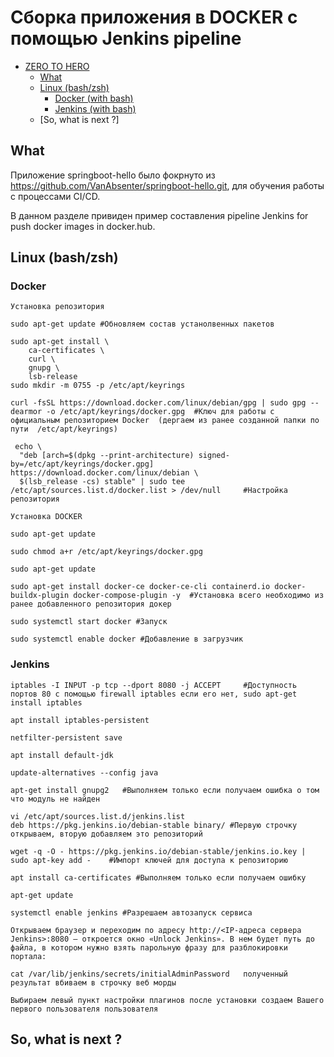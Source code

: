 # Сборка приложения в DOCKER с помощью Jenkins pipeline

 - [ZERO TO HERO](#Сборка-приложения-в-DOCKER-с-помощью-Jenkins-pipline)
   - [What](#what)
   - [Linux (bash/zsh)](#linux-bashzsh)
     - [Docker (with bash)](#Docker)
     - [Jenkins (with bash)](#Jenkins)
   - [So, what is next ?]

## What

Приложение springboot-hello было фокрнуто из https://github.com/VanAbsenter/springboot-hello.git, для обучения работы с процессами CI/CD.

В данном разделе привиден пример составления pipeline Jenkins for push docker images in docker.hub.



## Linux (bash/zsh)

### Docker

```
Установка репозитория

sudo apt-get update #Обновляем состав устанолвенных пакетов 

sudo apt-get install \
    ca-certificates \
    curl \
    gnupg \
    lsb-release
sudo mkdir -m 0755 -p /etc/apt/keyrings

curl -fsSL https://download.docker.com/linux/debian/gpg | sudo gpg --dearmor -o /etc/apt/keyrings/docker.gpg  #Ключ для работы с официальным репозиторием Docker  (дергаем из ранее созданной папки по пути  /etc/apt/keyrings)

 echo \
  "deb [arch=$(dpkg --print-architecture) signed-by=/etc/apt/keyrings/docker.gpg] https://download.docker.com/linux/debian \
  $(lsb_release -cs) stable" | sudo tee /etc/apt/sources.list.d/docker.list > /dev/null     #Настройка репозитория

Установка DOCKER

sudo apt-get update

sudo chmod a+r /etc/apt/keyrings/docker.gpg

sudo apt-get update

sudo apt-get install docker-ce docker-ce-cli containerd.io docker-buildx-plugin docker-compose-plugin -y  #Установка всего необходимо из ранее добавленного репозитория докер

sudo systemctl start docker #Запуск

sudo systemctl enable docker #Добавление в загрузчик 

```
### Jenkins

```
iptables -I INPUT -p tcp --dport 8080 -j ACCEPT     #Доступность портов 80 с помощью firewall iptables если его нет, sudo apt-get install iptables

apt install iptables-persistent

netfilter-persistent save

apt install default-jdk

update-alternatives --config java

apt-get install gnupg2   #Выполняем только если получаем ошибка о том что модуль не найден 

vi /etc/apt/sources.list.d/jenkins.list
deb https://pkg.jenkins.io/debian-stable binary/ #Первую строчку открываем, вторую добавляем это репозиторий 

wget -q -O - https://pkg.jenkins.io/debian-stable/jenkins.io.key | sudo apt-key add -    #Импорт ключей для доступа к репозиторию

apt install ca-certificates #Выполняем только если получаем ошибку

apt-get update

systemctl enable jenkins #Разрешаем автозапуск сервиса 

Открываем браузер и переходим по адресу http://<IP-адреса сервера Jenkins>:8080 — откроется окно «Unlock Jenkins». В нем будет путь до файла, в котором нужно взять парольную фразу для разблокировки портала:

cat /var/lib/jenkins/secrets/initialAdminPassword   полученный результат вбиваем в строчку веб морды

Выбираем левый пункт настройки плагинов после установки создаем Вашего первого пользователя пользователя

```

## So, what is next ?
